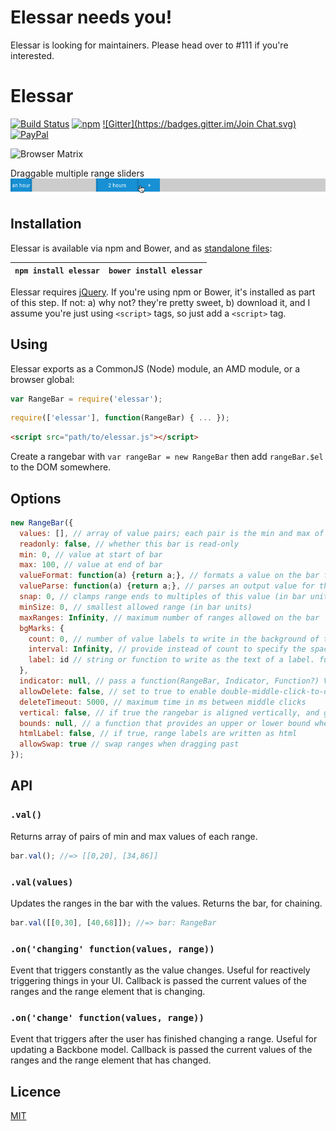 Elessar needs you!
===

Elessar is looking for maintainers. Please head over to #111 if you're interested.

Elessar
=======
[![Build Status](https://travis-ci.org/quarterto/Elessar.svg?branch=master)](https://travis-ci.org/quarterto/Elessar)
[![npm](https://img.shields.io/npm/v/elessar.svg)](https://www.npmjs.com/package/elessar)
[![Gitter](https://badges.gitter.im/Join Chat.svg)](https://gitter.im/quarterto/Elessar)
[![PayPal](https://img.shields.io/badge/paypal-buy%20me%20a%20beer-blue.svg)](https://paypal.me/quarterto)

![Browser Matrix](https://saucelabs.com/browser-matrix/quarterto.svg)

Draggable multiple range sliders
![elessar draggable range demo](demo.gif)

Installation
------------
Elessar is available via npm and Bower, and as [standalone files](/dist):

`npm install elessar` | `bower install elessar`
----------------------|------------------------

Elessar requires [jQuery](http://jquery.com). If you're using npm or Bower, it's installed as part of this step. If not: a) why not? they're pretty sweet, b) download it, and I assume you're just using `<script>` tags, so just add a `<script>` tag.


Using
-----

Elessar exports as a CommonJS (Node) module, an AMD module, or a browser global:
```javascript
var RangeBar = require('elessar');
```
```javascript
require(['elessar'], function(RangeBar) { ... });
```
```html
<script src="path/to/elessar.js"></script>
```

Create a rangebar with `var rangeBar = new RangeBar` then add `rangeBar.$el` to the DOM somewhere.

Options
-------
```javascript
new RangeBar({
  values: [], // array of value pairs; each pair is the min and max of the range it creates
  readonly: false, // whether this bar is read-only
  min: 0, // value at start of bar
  max: 100, // value at end of bar
  valueFormat: function(a) {return a;}, // formats a value on the bar for output
  valueParse: function(a) {return a;}, // parses an output value for the bar
  snap: 0, // clamps range ends to multiples of this value (in bar units)
  minSize: 0, // smallest allowed range (in bar units)
  maxRanges: Infinity, // maximum number of ranges allowed on the bar
  bgMarks: {
    count: 0, // number of value labels to write in the background of the bar
    interval: Infinity, // provide instead of count to specify the space between labels
    label: id // string or function to write as the text of a label. functions are called with normalised values.
  },
  indicator: null, // pass a function(RangeBar, Indicator, Function?) Value to calculate where to put a current indicator, calling the function whenever you want the position to be recalculated
  allowDelete: false, // set to true to enable double-middle-click-to-delete
  deleteTimeout: 5000, // maximum time in ms between middle clicks
  vertical: false, // if true the rangebar is aligned vertically, and given the class elessar-vertical
  bounds: null, // a function that provides an upper or lower bound when a range is being dragged. call with the range that is being moved, should return an object with an upper or lower key
  htmlLabel: false, // if true, range labels are written as html
  allowSwap: true // swap ranges when dragging past
});
```

API
---
### ``.val()``
Returns array of pairs of min and max values of each range.

```javascript
bar.val(); //=> [[0,20], [34,86]]
```

### ``.val(values)``
Updates the ranges in the bar with the values. Returns the bar, for chaining.
```javascript
bar.val([[0,30], [40,68]]); //=> bar: RangeBar
```

### ``.on('changing' function(values, range))``
Event that triggers constantly as the value changes. Useful for reactively triggering things in your UI. Callback is passed the current values of the ranges and the range element that is changing.

### ``.on('change' function(values, range))``
Event that triggers after the user has finished changing a range. Useful for updating a Backbone model. Callback is passed the current values of the ranges and the range element that has changed.

Licence
-------
[MIT](licence.md)
